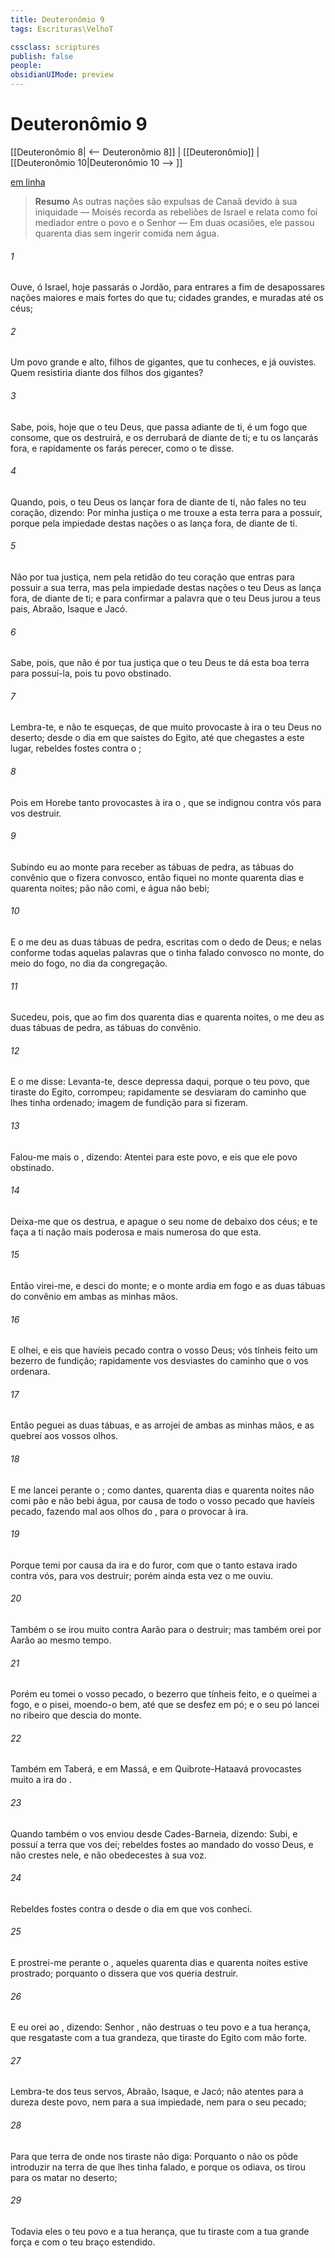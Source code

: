 ```yaml
---
title: Deuteronômio 9
tags: Escrituras\VelhoT

cssclass: scriptures
publish: false
people:
obsidianUIMode: preview
---
```


# Deuteronômio 9
[[Deuteronômio 8| <-- Deuteronômio 8]] | [[Deuteronômio]] | [[Deuteronômio 10|Deuteronômio 10 --> ]]

[em linha](https://churchofjesuschrist.org/study/scriptures/ot/deut/9?lang=por)

> __Resumo__
As outras nações são expulsas de Canaã devido à sua iniquidade — Moisés recorda as rebeliões de Israel e relata como foi mediador entre o povo e o Senhor — Em duas ocasiões, ele passou quarenta dias sem ingerir comida nem água.

###### 1 
Ouve, ó Israel, hoje passarás o Jordão, para entrares a fim de desapossares nações maiores e mais fortes do que tu; cidades grandes, e muradas até os céus;

###### 2 
Um povo grande e alto, filhos de gigantes, que tu conheces, e  já ouvistes. Quem resistiria diante dos filhos dos gigantes?

###### 3 
Sabe, pois, hoje que o  teu Deus, que passa adiante de ti, é um fogo que consome, que os destruirá, e os derrubará de diante de ti; e tu os lançarás fora, e rapidamente os farás perecer, como o  te disse.

###### 4 
Quando, pois, o  teu Deus os lançar fora de diante de ti, não fales no teu coração, dizendo: Por  minha justiça  o  me trouxe a esta terra para a possuir, porque pela impiedade destas nações  o  as lança fora, de diante de ti.

###### 5 
Não  por  tua justiça, nem pela retidão do teu coração que entras para possuir a sua terra, mas pela impiedade destas nações o  teu Deus as lança fora, de diante de ti; e para confirmar a palavra que o  teu Deus jurou a teus pais, Abraão, Isaque e Jacó.

###### 6 
Sabe, pois, que não é por  tua justiça que o  teu Deus te dá esta boa terra para possuí-la, pois tu  povo obstinado.

###### 7 
Lembra-te, e não te esqueças, de que muito provocaste à ira o  teu Deus no deserto; desde o dia em que saístes do Egito, até que chegastes a este lugar, rebeldes fostes contra o ;

###### 8 
Pois em Horebe tanto provocastes à ira o , que se indignou contra vós para vos destruir.

###### 9 
Subindo eu ao monte para receber as tábuas de pedra, as tábuas do convênio que o  fizera convosco, então fiquei no monte quarenta dias e quarenta noites; pão não comi, e água não bebi;

###### 10 
E o  me deu as duas tábuas de pedra, escritas com o dedo de Deus; e nelas  conforme todas aquelas palavras que o  tinha falado convosco no monte, do meio do fogo, no dia da congregação.

###### 11 
Sucedeu, pois, que ao fim dos quarenta dias e quarenta noites, o  me deu as duas tábuas de pedra, as tábuas do convênio.

###### 12 
E o  me disse: Levanta-te, desce depressa daqui, porque o teu povo, que tiraste do Egito,  corrompeu; rapidamente se desviaram do caminho que  lhes tinha ordenado; imagem de fundição para si fizeram.

###### 13 
Falou-me mais o , dizendo: Atentei para este povo, e eis que ele  povo obstinado.

###### 14 
Deixa-me que os destrua, e apague o seu nome de debaixo dos céus; e te faça a ti nação mais poderosa e mais numerosa do que esta.

###### 15 
Então virei-me, e desci do monte; e o monte ardia em fogo e as duas tábuas do convênio  em ambas as minhas mãos.

###### 16 
E olhei, e eis que havíeis pecado contra o  vosso Deus; vós tínheis feito um bezerro de fundição; rapidamente vos desviastes do caminho que o  vos ordenara.

###### 17 
Então peguei as duas tábuas, e as arrojei de ambas as minhas mãos, e as quebrei aos vossos olhos.

###### 18 
E me lancei perante o ; como dantes, quarenta dias e quarenta noites não comi pão e não bebi água, por causa de todo o vosso pecado que havíeis pecado, fazendo mal aos olhos do , para o provocar à ira.

###### 19 
Porque temi por causa da ira e do furor, com que o  tanto estava irado contra vós, para vos destruir; porém ainda esta vez o  me ouviu.

###### 20 
Também o  se irou muito contra Aarão para o destruir; mas também orei por Aarão ao mesmo tempo.

###### 21 
Porém eu tomei o vosso pecado, o bezerro que tínheis feito, e o queimei a fogo, e o pisei, moendo-o bem, até que se desfez em pó; e o seu pó lancei no ribeiro que descia do monte.

###### 22 
Também em Taberá, e em Massá, e em Quibrote-Hataavá provocastes muito a ira do .

###### 23 
Quando também o  vos enviou desde Cades-Barneia, dizendo: Subi, e possuí a terra que vos dei; rebeldes fostes ao mandado do  vosso Deus, e não crestes nele, e não obedecestes à sua voz.

###### 24 
Rebeldes fostes contra o  desde o dia em que vos conheci.

###### 25 
E prostrei-me perante o , aqueles quarenta dias e quarenta noites estive prostrado; porquanto o  dissera que vos queria destruir.

###### 26 
E eu orei ao , dizendo: Senhor , não destruas o teu povo e a tua herança, que resgataste com a tua grandeza, que tiraste do Egito com mão forte.

###### 27 
Lembra-te dos teus servos, Abraão, Isaque, e Jacó; não atentes para a dureza deste povo, nem para a sua impiedade, nem para o seu pecado;

###### 28 
Para que  terra de onde nos tiraste não diga: Porquanto o  não os pôde introduzir na terra de que lhes tinha falado, e porque os odiava, os tirou para os matar no deserto;

###### 29 
Todavia  eles o teu povo e a tua herança, que tu tiraste com a tua grande força e com o teu braço estendido.

